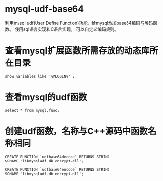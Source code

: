 # mysql-udf-base64
利用mysql udf(User Define Function)功能，给mysql添加base64编码与解码函数。
使用sql语言实现和C语言实现。
可以自定义编码规则。

# 查看mysql扩展函数所需存放的动态库所在目录
```
show variables like '%PLUGIN%' ;
```
# 查看mysql的udf函数
```
select * from mysql.func;
```
# 创建udf函数，名称与C++源码中函数名称相同
```
CREATE FUNCTION `udfbase64decode` RETURNS STRING
SONAME 'libmysqludf-db-encrypt.dll';

CREATE FUNCTION `udfbase64encode` RETURNS STRING
SONAME 'libmysqludf-db-encrypt.dll';
```
